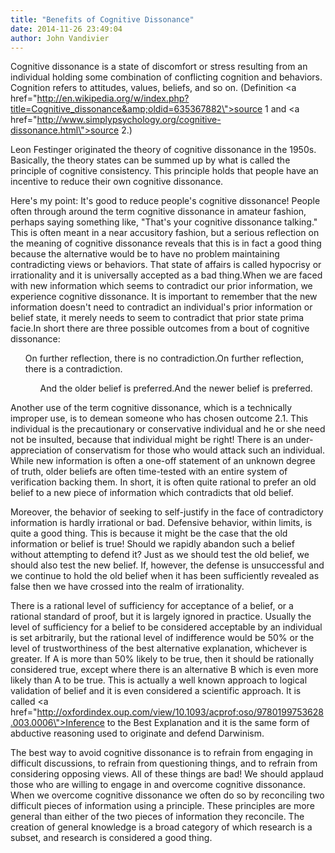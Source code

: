 ```yaml
---
title: "Benefits of Cognitive Dissonance"
date: 2014-11-26 23:49:04
author: John Vandivier
---
```




Cognitive dissonance is a state of discomfort or stress resulting from an individual holding some combination of conflicting cognition and behaviors. Cognition refers to attitudes, values, beliefs, and so on. (Definition <a href=\"http://en.wikipedia.org/w/index.php?title=Cognitive_dissonance&amp;oldid=635367882\">source 1</a> and <a href=\"http://www.simplypsychology.org/cognitive-dissonance.html\">source 2</a>.)

Leon Festinger originated the theory of cognitive dissonance in the 1950s. Basically, the theory states can be summed up by what is called the principle of cognitive consistency. This principle holds that people have an incentive to reduce their own cognitive dissonance.

Here's my point: It's good to reduce people's cognitive dissonance! People often through around the term cognitive dissonance in amateur fashion, perhaps saying something like, \"That's your cognitive dissonance talking.\" This is often meant in a near accusitory fashion, but a serious reflection on the meaning of cognitive dissonance reveals that this is in fact a good thing because the alternative would be to have no problem maintaining contradicting views or behaviors. That state of affairs is called hypocrisy or irrationality and it is universally accepted as a bad thing.When we are faced with new information which seems to contradict our prior information, we experience cognitive dissonance. It is important to remember that the new information doesn't need to contradict an individual's prior information or belief state, it merely needs to seem to contradict that prior state prima facie.In short there are three possible outcomes from a bout of cognitive dissonance:
<ol>On further reflection, there is no contradiction.On further reflection, there is a contradiction.
<ol>And the older belief is preferred.And the newer belief is preferred.</ol>
</ol>
Another use of the term cognitive dissonance, which is a technically improper use, is to demean someone who has chosen outcome 2.1. This individual is the precautionary or conservative individual and he or she need not be insulted, because that individual might be right! There is an under-appreciation of conservatism for those who would attack such an individual. While new information is often a one-off statement of an unknown degree of truth, older beliefs are often time-tested with an entire system of verification backing them. In short, it is often quite rational to prefer an old belief to a new piece of information which contradicts that old belief.

Moreover, the behavior of seeking to self-justify in the face of contradictory information is hardly irrational or bad. Defensive behavior, within limits, is quite a good thing. This is because it might be the case that the old information or belief is true! Should we rapidly abandon such a belief without attempting to defend it? Just as we should test the old belief, we should also test the new belief. If, however, the defense is unsuccessful and we continue to hold the old belief when it has been sufficiently revealed as false then we have crossed into the realm of irrationality.

There is a rational level of sufficiency for acceptance of a belief, or a rational standard of proof, but it is largely ignored in practice. Usually the level of sufficiency for a belief to be considered acceptable by an individual is set arbitrarily, but the rational level of indifference would be 50% or the level of trustworthiness of the best alternative explanation, whichever is greater. If A is more than 50% likely to be true, then it should be rationally considered true, except where there is an alternative B which is even more likely than A to be true. This is actually a well known approach to logical validation of belief and it is even considered a scientific approach. It is called <a href=\"http://oxfordindex.oup.com/view/10.1093/acprof:oso/9780199753628.003.0006\">Inference to the Best Explanation</a> and it is the same form of abductive reasoning used to originate and defend Darwinism.

The best way to avoid cognitive dissonance is to refrain from engaging in difficult discussions, to refrain from questioning things, and to refrain from considering opposing views. All of these things are bad! We should applaud those who are willing to engage in and overcome cognitive dissonance. When we overcome cognitive dissonance we often do so by reconciling two difficult pieces of information using a principle. These principles are more general than either of the two pieces of information they reconcile. The creation of general knowledge is a broad category of which research is a subset, and research is considered a good thing.